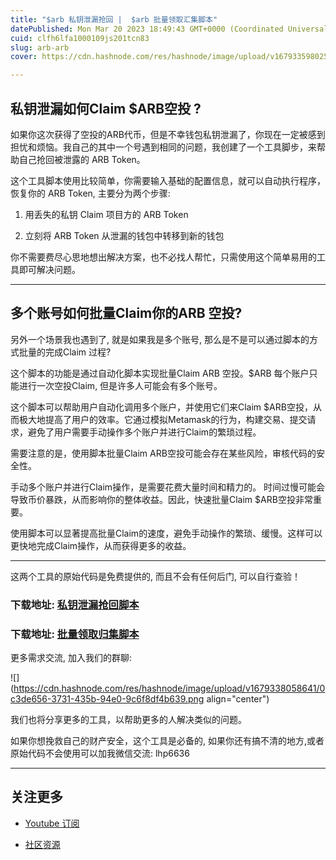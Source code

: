 ```yaml
---
title: "$arb 私钥泄漏抢回 |  $arb 批量领取汇集脚本"
datePublished: Mon Mar 20 2023 18:49:43 GMT+0000 (Coordinated Universal Time)
cuid: clfh6lfa1000109js201tcn83
slug: arb-arb
cover: https://cdn.hashnode.com/res/hashnode/image/upload/v1679335980254/34c9de9d-8665-4d8c-a832-e2302086066c.png

---
```


## 私钥泄漏如何Claim $ARB空投 ?

如果你这次获得了空投的ARB代币，但是不幸钱包私钥泄漏了，你现在一定被感到担忧和烦恼。我自己的其中一个号遇到相同的问题，我创建了一个工具脚步，来帮助自己抢回被泄露的 ARB Token。

这个工具脚本使用比较简单，你需要输入基础的配置信息，就可以自动执行程序，恢复你的 ARB Token, 主要分为两个步骤:

1. 用丢失的私钥 Claim 项目方的 ARB Token
    
2. 立刻将 ARB Token 从泄漏的钱包中转移到新的钱包
    

你不需要费尽心思地想出解决方案，也不必找人帮忙，只需使用这个简单易用的工具即可解决问题。

---

## 多个账号如何批量Claim你的ARB 空投?

另外一个场景我也遇到了, 就是如果我是多个账号, 那么是不是可以通过脚本的方式批量的完成Claim 过程?

这个脚本的功能是通过自动化脚本实现批量Claim ARB 空投。$ARB 每个账户只能进行一次空投Claim, 但是许多人可能会有多个账号。

这个脚本可以帮助用户自动化调用多个账户，并使用它们来Claim $ARB空投，从而极大地提高了用户的效率。它通过模拟Metamask的行为，构建交易、提交请求，避免了用户需要手动操作多个账户并进行Claim的繁琐过程。

需要注意的是，使用脚本批量Claim ARB空投可能会存在某些风险，审核代码的安全性。

手动多个账户并进行Claim操作，是需要花费大量时间和精力的。 时间过慢可能会导致币价暴跌，从而影响你的整体收益。因此，快速批量Claim $ARB空投非常重要。

使用脚本可以显著提高批量Claim的速度，避免手动操作的繁琐、缓慢。这样可以更快地完成Claim操作，从而获得更多的收益。

---

这两个工具的原始代码是免费提供的, 而且不会有任何后门, 可以自行查验！

### 下载地址: [私钥泄漏抢回脚本](https://app.holly.ink/wp-content/uploads/2023/03/ARBleeks.zip)

### 下载地址: [批量领取归集脚本](https://app.holly.ink/wp-content/uploads/2023/03/ARBmanys.zip)

更多需求交流, 加入我们的群聊:

![](https://cdn.hashnode.com/res/hashnode/image/upload/v1679338058641/0c3de656-3731-435b-94e0-9c6f8df4b639.png align="center")

我们也将分享更多的工具，以帮助更多的人解决类似的问题。

如果你想挽救自己的财产安全，这个工具是必备的, 如果你还有搞不清的地方,或者原始代码不会使用可以加我微信交流: lhp6636

---

## 关注更多

* [Youtube 订阅](https://www.youtube.com/channel/UCDrmDcLjnmIQk-xtNuJ42Sw?sub_confirmation=1)
    
* [社区资源](https://linktr.ee/AntCaveClub)